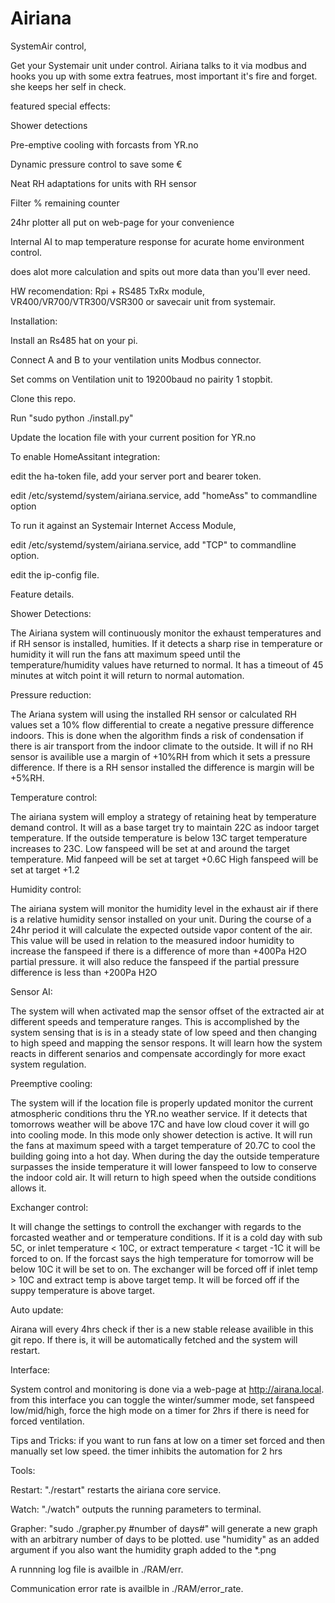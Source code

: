 # Airiana
SystemAir control,

Get your Systemair unit under control.
Airiana talks to it via modbus and hooks you up with some extra featrues, most important it's fire and forget. 
she keeps her self in check.


featured special effects:

  Shower detections

  Pre-emptive cooling with forcasts from YR.no

  Dynamic pressure control to save some €

  Neat RH adaptations for units with RH sensor

  Filter % remaining counter 

  24hr plotter all put on web-page for your convenience

  Internal AI to map temperature response for acurate home environment control.

  does alot more calculation and spits out more data than you'll ever need.
 
 
HW recomendation: Rpi + RS485 TxRx module, VR400/VR700/VTR300/VSR300 or savecair unit from systemair.


Installation:

Install an Rs485 hat on your pi.

Connect A and B to your ventilation units Modbus connector.

Set comms on Ventilation unit to 19200baud no pairity 1 stopbit. 

Clone this repo.

Run  "sudo python ./install.py"

Update the location file with your current position for YR.no  


To enable HomeAssitant integration:

edit the ha-token file, add your server port and bearer token.

edit /etc/systemd/system/airiana.service, add "homeAss" to commandline option


To run it against an Systemair Internet Access Module, 

edit /etc/systemd/system/airiana.service, add "TCP" to commandline option.

edit the ip-config file.

Feature details.

Shower Detections:

The Airiana system will continuously monitor the exhaust temperatures and if RH sensor is installed, humities. If it detects a sharp rise in temperature or humidity it will run the fans att maximum speed until the temperature/humidity values have returned to normal. It has a timeout of 45 minutes at witch point it will return to normal automation.

Pressure reduction:

The Ariana system will using the installed RH sensor or calculated RH values set a 10% flow differential to create a negative pressure difference indoors. This is done when the algorithm finds a risk of condensation if there is air transport from the indoor climate to the outside. It will if no RH sensor is availible use a margin of +10%RH from which it sets a pressure difference. If there is a RH sensor installed the difference is margin will be +5%RH.


Temperature control:

The airiana system will employ a strategy of retaining heat by temperature demand control. It will as a base target try to maintain 22C as indoor target temperature. If the outside temperature is below 13C target temperature increases to 23C.
Low fanspeed will be set at and around the target temperature.
Mid fanpeed will be set at target +0.6C
High fanspeed will be set at target +1.2


Humidity control: 

The airiana system will monitor the humidity level in the exhaust air if there is a relative humidity sensor installed on your unit. 
During the course of a 24hr period it will calculate the expected outside vapor content of the air. This value will be used in relation to the measured indoor humidity to increase the fanspeed if there is a difference of more than +400Pa H2O partial pressure. it will also reduce the fanspeed if the partial pressure difference is less than +200Pa H2O


Sensor AI:

The system will when activated map the sensor offset of the extracted air at different speeds and temperature ranges. This is accomplished by the system sensing that is is in a steady state of low speed and then changing to high speed and mapping the sensor respons. It will learn how the system reacts in different senarios and compensate accordingly for more exact system regulation.


Preemptive cooling:

The system will if the location file is properly updated monitor the current atmospheric conditions thru the YR.no weather service. If it detects that tomorrows weather will be above 17C and have low cloud cover it will go into cooling mode. In this mode only shower detection is active. It will run the fans at maximum speed with a target temperature of 20.7C to cool the building going into a hot day. When during the day the outside temperature surpasses the inside temperature it will lower fanspeed to low to conserve the indoor cold air. It will return to high speed when the outside conditions allows it.


Exchanger control:

It will change the settings to controll the exchanger with regards to the forcasted weather and or temperature conditions. If it is a cold day with sub 5C, or  inlet temperature < 10C, or extract temperature < target -1C it will be forced to on.
If the forcast says the high temperature for tomorrow will be below 10C it will be set to on.
The exchanger will be forced off if inlet temp > 10C and extract temp is above target temp.
It will be forced off if the suppy temperature is above target.

Auto update:

Airana will every 4hrs check if ther is a new stable release availible in this git repo. If there is, it will be automatically fetched and the system will restart.

Interface:

System control and monitoring is done via a web-page at http://airana.local. from this interface you can toggle the winter/summer mode, set fanspeed low/mid/high, force the high mode on a timer for 2hrs if there is need for forced ventilation.

Tips and Tricks: if you want to run fans at low on a timer set forced and then manually set low speed. the timer inhibits the automation for 2 hrs

Tools:

Restart: "./restart" restarts the airiana core service.

Watch: "./watch" outputs the running parameters to terminal.

Grapher: "sudo ./grapher.py #number of days#" will generate a new graph with an arbitrary number of days to be plotted.
use "humidity" as an added argument if you also want the humidity graph added to the *.png

A runnning log file is availble in ./RAM/err.

Communication error rate is availble in ./RAM/error_rate.
